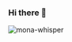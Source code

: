 ### Hi there 👋
![mona-whisper](https://github.com/journnie/journnie/assets/155598826/e42ecfe6-cb0c-4044-abac-dbd157c938d3)






<!--
**journnie/journnie** is a ✨ _special_ ✨ repository because its `README.md` (this file) appears on your GitHub profile.

Here are some ideas to get you started:

- 🔭 I’m currently working on ...
- 🌱 I’m currently learning ...
- 👯 I’m looking to collaborate on ...
- 🤔 I’m looking for help with ...
- 💬 Ask me about ...
- 📫 How to reach me: ...
- 😄 Pronouns: ...
- ⚡ Fun fact: ...
-->
